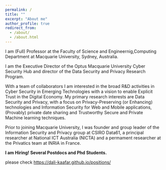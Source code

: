 ```yaml
---
permalink: /
title: ""
excerpt: "About me"
author_profile: true
redirect_from: 
  - /about/
  - /about.html
---
```


I am (Full) Professor at the Faculty of Science and Engineernig,Computing Department at Macquarie University, Sydney, Australia. 

I am the Executive Director of the Optus Macquarie University Cyber Security Hub and director of the Data Security and Privacy Research Program. 

With a team of collaborators I am interested in the broad R&D activities in Cyber Security in Emerging Technologies with a vision to enable Explicit Trust in the Digital Economy. My primary research interests are Data Security and Privacy, with a focus on Privacy-Preserving (or Enhancing) technologies and Information Security for Web and Mobile applications, (Provably) private date sharing and Trustworthy Secure and Private Machine learning techniques. 

Prior to joining Macquarie University, I was founder and group leader of the Information Security and Privacy group at CSIRO Data61, a principal researcher at National ICT Australia (NICTA) and a permament researcher at the Privatics team at INRIA in France.


**I am Hiring! Several Postdocs and Phd Students.** 

please check https://dali-kaafar.github.io/positions/ 


